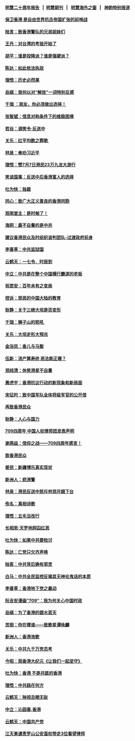 #### [明慧二十周年报告](https://github.com/gfw-breaker/mh-reports/blob/master/README.md?t=07191420) &nbsp;&nbsp;|&nbsp;&nbsp;[明慧期刊](https://github.com/gfw-breaker/mh-qikan) &nbsp;&nbsp;|&nbsp;&nbsp; [明慧海外之窗](https://github.com/gfw-breaker/mh-news/blob/master/README.md?t=07191420) &nbsp;&nbsp;|&nbsp;&nbsp; [神韵特别报道](https://github.com/gfw-breaker/mh-news/blob/master/shenyun.md?t=07191420) 

#### [保卫香港 是自由世界抗击帝国扩张的前哨战](../pages/nsc993/n11393186.md?t=07191420) 

#### [陆言：致香港警队的兄弟姐妹们](../pages/nsc993/n11392281.md?t=07191420) 

#### [王丹：对台湾的考验开始了](../pages/nsc993/n11391258.md?t=07191420) 

#### [胡平：谁是投降派？谁是强硬派？](../pages/nsc993/n11391224.md?t=07191420) 

#### [陈达：如此依法执政](../pages/nsc993/n11388999.md?t=07191420) 

#### [理悟：历史必然果](../pages/nsc993/n11388741.md?t=07191420) 

#### [岳祺：我何以对“解放”一词特别反感](../pages/nsc993/n11385696.md?t=07191420) 

#### [千瑞 ：朋友，你必须做出选择！](../pages/nsc993/n11384949.md?t=07191420) 

#### [张智斌：信息对称条件下的维稳困境](../pages/nsc993/n11384812.md?t=07191420) 

#### [若谷：调笑令‧反送中](../pages/nsc993/n11383745.md?t=07191420) 

#### [关乐：红平均数之葬歌 ](../pages/nsc993/n11383498.md?t=07191420) 

#### [林泉：奉劝习近平](../pages/nsc993/n11383487.md?t=07191420) 

#### [理悟：赞7月7日港民23万九龙大游行](../pages/nsc993/n11383473.md?t=07191420) 

#### [笑谈国事：反送中后香港富人的选择](../pages/nsc993/n11382020.md?t=07191420) 

#### [吐为快：独裁](../pages/nsc993/n11382755.md?t=07191420) 

#### [同心：致广大正义善良的香港同胞](../pages/nsc993/n11382745.md?t=07191420) 

#### [观雨堂主：是时候了！](../pages/nsc993/n11382737.md?t=07191420) 

#### [海网：最不自量的是中共](../pages/nsc993/n11380440.md?t=07191420) 

#### [建议香港民众及时组织谈判团队-过渡政府前身](../pages/nsc993/n11379909.md?t=07191420) 

#### [李春草：中共监狱国](../pages/nsc993/n11378989.md?t=07191420) 

#### [云鹤天：一七令．时辰到](../pages/nsc993/n11379260.md?t=07191420) 

#### [中立：中共是在整个中国横行霸道的老板](../pages/nsc993/n11378382.md?t=07191420) 

#### [祝君安：百年未有之变局](../pages/nsc993/n11378376.md?t=07191420) 

#### [控诉：邪恶的中国大陆的教育](../pages/nsc993/n11378344.md?t=07191420) 

#### [耿静：关于三峡大坝是否变形](../pages/nsc993/n11375879.md?t=07191420) 

#### [千瑞：狮子山的怒吼 ](../pages/nsc993/n11375644.md?t=07191420) 

#### [关乐：大坝走形大预兆](../pages/nsc993/n11375629.md?t=07191420) 

#### [金浴凤：香儿与马贩](../pages/nsc993/n11375580.md?t=07191420) 

#### [伍新：流产算寿终  恶法能正寝？](../pages/nsc993/n11375581.md?t=07191420) 

#### [郑纯清：休笑港星不自量](../pages/nsc993/n11375555.md?t=07191420) 

#### [惠虎宇：香港抗议行动的新现象和新局面](../pages/nsc993/n11375501.md?t=07191420) 

#### [宋征时：致中国军队全体将级军官的公开信](../pages/nsc993/n11373354.md?t=07191420) 

#### [再致香港民众](../pages/nsc993/n11373870.md?t=07191420) 

#### [耿静：人心与国力](../pages/nsc993/n11373759.md?t=07191420) 

#### [709四周年 中国人权律师团发表声明](../pages/nsc993/n11373565.md?t=07191420) 

#### [谢燕益：信仰之战——709四周年感言！](../pages/nsc993/n11373388.md?t=07191420) 

#### [致香港民众](../pages/nsc993/n11373286.md?t=07191420) 

#### [姜民：新疆博乐真实现状](../pages/nsc993/n11371223.md?t=07191420) 

#### [新洲人：悲港警](../pages/nsc993/n11371174.md?t=07191420) 

#### [林泉：港民反送中怒斥林郑月娥下台](../pages/nsc993/n11370676.md?t=07191420) 

#### [佚名：真相诗歌](../pages/nsc993/n11370666.md?t=07191420) 

#### [理悟：五毛当改行](../pages/nsc993/n11369314.md?t=07191420) 

#### [长相思‧天罗地网囚红恶](../pages/nsc993/n11368444.md?t=07191420) 

#### [吐为快：如果中共要检讨](../pages/nsc993/n11368441.md?t=07191420) 

#### [陈达：亡党只欠齐声唤](../pages/nsc993/n11367838.md?t=07191420) 

#### [陆客：中共背后确有邪灵](../pages/nsc993/n11365263.md?t=07191420) 

#### [白马：中共全民监控反揭其无神论鬼话的本质](../pages/nsc993/n11365236.md?t=07191420) 

#### [李春草：香港地下党之暴动](../pages/nsc993/n11365210.md?t=07191420) 

#### [阮吉安漫画“709”：我为何关心中国时政](../pages/nsc993/n11362127.md?t=07191420) 

#### [岳祺：为了香港的碧水蓝天](../pages/nsc993/n11362627.md?t=07191420) 

#### [苦胆：你在撑谁——致歌星谭咏麟](../pages/nsc993/n11361348.md?t=07191420) 

#### [新洲人：香港浩歌](../pages/nsc993/n11361334.md?t=07191420) 

#### [关乐：中共九千万党员考](../pages/nsc993/n11361304.md?t=07191420) 

#### [今昭：观香港大纪元《让我们一起坚守》](../pages/nsc993/n11361244.md?t=07191420) 

#### [吐为快：香港  不是共匪的香港](../pages/nsc993/n11360918.md?t=07191420) 

#### [理悟：中共路在何方](../pages/nsc993/n11360509.md?t=07191420) 

#### [云鹤天：殃视丑陋无耻](../pages/nsc993/n11358872.md?t=07191420) 

#### [中立：沁园春.香港](../pages/nsc993/n11358843.md?t=07191420) 

#### [云鹤天：中国共产党](../pages/nsc993/n11356465.md?t=07191420) 

#### [江天勇谴责罗山公安滥权带走3位看望律师](../pages/nsc993/n11356042.md?t=07191420) 

